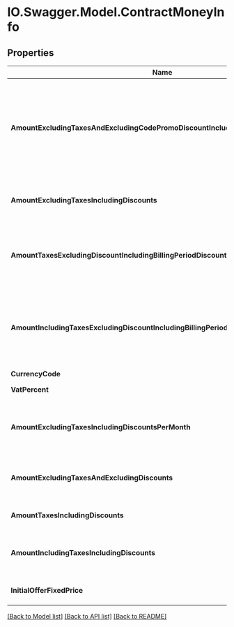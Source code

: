 # IO.Swagger.Model.ContractMoneyInfo
## Properties

Name | Type | Description | Notes
------------ | ------------- | ------------- | -------------
**AmountExcludingTaxesAndExcludingCodePromoDiscountIncludingBillingPeriodDiscount** | **double?** | The amount excluding taxes and excluding code promo discount including billing period discount. | [optional] 
**AmountExcludingTaxesIncludingDiscounts** | **double?** | The amount excluding taxes including discounts. | [optional] 
**AmountTaxesExcludingDiscountIncludingBillingPeriodDiscount** | **double?** | The taxes excluding discount including billing period discount. | [optional] 
**AmountIncludingTaxesExcludingDiscountIncludingBillingPeriodDiscount** | **double?** | The amount including taxes excluding discount including billing period discount. | [optional] 
**CurrencyCode** | [**BeezUPCommonCurrencyCode**](BeezUPCommonCurrencyCode.md) |  | [optional] 
**VatPercent** | **double?** | The VAT percent. | [optional] 
**AmountExcludingTaxesIncludingDiscountsPerMonth** | **double?** | The amount excluding taxes including discounts per month. | [optional] 
**AmountExcludingTaxesAndExcludingDiscounts** | **double?** | The amount excluding taxes and excluding discounts. | [optional] 
**AmountTaxesIncludingDiscounts** | **double?** | Taxes including discounts. | [optional] 
**AmountIncludingTaxesIncludingDiscounts** | **double?** | The amount including taxes including discounts. | [optional] 
**InitialOfferFixedPrice** | **double?** | The initial offer fixed price. | [optional] 

[[Back to Model list]](../README.md#documentation-for-models) [[Back to API list]](../README.md#documentation-for-api-endpoints) [[Back to README]](../README.md)

